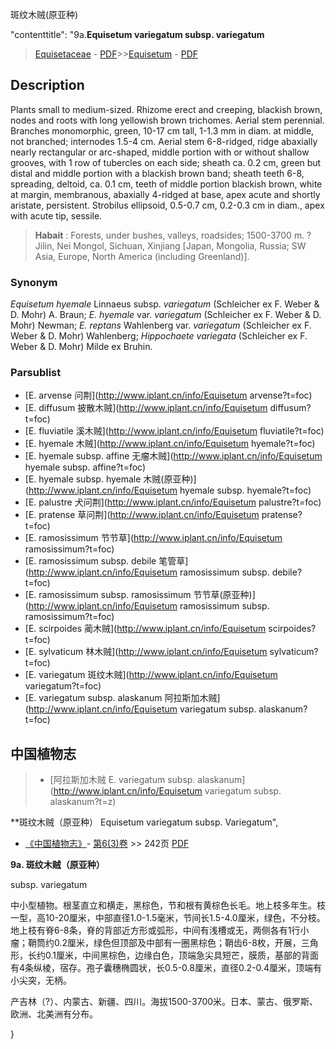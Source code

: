 斑纹木贼(原亚种)

 

  "contenttitle": "9a.**Equisetum variegatum subsp. variegatum**

> [Equisetaceae](http://www.iplant.cn/info/Equisetaceae?t=foc) - [PDF](http://www.iplant.cn/foc/pdf/Equisetaceae.pdf)>>[Equisetum](http://www.iplant.cn/info/Equisetum?t=foc) - [PDF](http://www.iplant.cn/foc/pdf/Equisetum.pdf)

## Description

Plants small to medium-sized. Rhizome erect and creeping, blackish brown, nodes and roots with long yellowish brown trichomes. Aerial stem perennial. Branches monomorphic, green, 10-17 cm tall, 1-1.3 mm in diam. at middle, not branched; internodes 1.5-4 cm. Aerial stem 6-8-ridged, ridge abaxially nearly rectangular or arc-shaped, middle portion with or without shallow grooves, with 1 row of tubercles on each side; sheath ca. 0.2 cm, green but distal and middle portion with a blackish brown band; sheath teeth 6-8, spreading, deltoid, ca. 0.1 cm, teeth of middle portion blackish brown, white at margin, membranous, abaxially 4-ridged at base, apex acute and shortly aristate, persistent. Strobilus ellipsoid, 0.5-0.7 cm, 0.2-0.3 cm in diam., apex with acute tip, sessile.

> **Habait** : 
> Forests, under bushes, valleys, roadsides; 1500-3700 m. ?Jilin, Nei Mongol, Sichuan, Xinjiang [Japan, Mongolia, Russia; SW Asia, Europe, North America (including Greenland)].

### Synonym
*Equisetum hyemale* Linnaeus subsp. *variegatum* (Schleicher ex F. Weber & D. Mohr) A. Braun; *E. hyemale* var. *variegatum* (Schleicher ex F. Weber & D. Mohr) Newman; *E. reptans* Wahlenberg var. *variegatum* (Schleicher ex F. Weber & D. Mohr) Wahlenberg; *Hippochaete variegata* (Schleicher ex F. Weber & D. Mohr) Milde ex Bruhin.

### Parsublist

* [E.  arvense  问荆](http://www.iplant.cn/info/Equisetum arvense?t=foc)
* [E.  diffusum  披散木贼](http://www.iplant.cn/info/Equisetum diffusum?t=foc)
* [E.  fluviatile  溪木贼](http://www.iplant.cn/info/Equisetum fluviatile?t=foc)
* [E.  hyemale  木贼](http://www.iplant.cn/info/Equisetum hyemale?t=foc)
* [E.  hyemale subsp. affine  无瘤木贼](http://www.iplant.cn/info/Equisetum hyemale subsp. affine?t=foc)
* [E.  hyemale subsp. hyemale  木贼(原亚种)](http://www.iplant.cn/info/Equisetum hyemale subsp. hyemale?t=foc)
* [E.  palustre  犬问荆](http://www.iplant.cn/info/Equisetum palustre?t=foc)
* [E.  pratense  草问荆](http://www.iplant.cn/info/Equisetum pratense?t=foc)
* [E.  ramosissimum  节节草](http://www.iplant.cn/info/Equisetum ramosissimum?t=foc)
* [E.  ramosissimum subsp. debile  笔管草](http://www.iplant.cn/info/Equisetum ramosissimum subsp. debile?t=foc)
* [E.  ramosissimum subsp. ramosissimum  节节草(原亚种)](http://www.iplant.cn/info/Equisetum ramosissimum subsp. ramosissimum?t=foc)
* [E.  scirpoides  蔺木贼](http://www.iplant.cn/info/Equisetum scirpoides?t=foc)
* [E.  sylvaticum  林木贼](http://www.iplant.cn/info/Equisetum sylvaticum?t=foc)
* [E.  variegatum  斑纹木贼](http://www.iplant.cn/info/Equisetum variegatum?t=foc)
* [E.  variegatum subsp. alaskanum  阿拉斯加木贼](http://www.iplant.cn/info/Equisetum variegatum subsp. alaskanum?t=foc)

## 中国植物志

> * [阿拉斯加木贼  E.  variegatum subsp. alaskanum](http://www.iplant.cn/info/Equisetum variegatum subsp. alaskanum?t=z)

**斑纹木贼（原亚种） Equisetum variegatum subsp. Variegatum",

* [《中国植物志》](http://www.iplant.cn/frps)- [第6(3)卷](http://www.iplant.cn/frps/vol/6(3)) >> 242页 [PDF](http://www.iplant.cn/frps/pdf/6(3)/242.pdf)

**9a. 斑纹木贼（原亚种）**

subsp. variegatum 

中小型植物。根茎直立和横走，黑棕色，节和根有黄棕色长毛。地上枝多年生。枝一型，高10-20厘米，中部直径1.0-1.5毫米，节间长1.5-4.0厘米，绿色，不分枝。地上枝有脊6-8条，脊的背部近方形或弧形，中间有浅槽或无，两侧各有1行小瘤；鞘筒约0.2厘米，绿色但顶部及中部有一圈黑棕色；鞘齿6-8枚，开展，三角形，长约0.1厘米，中间黑棕色，边缘白色，顶端急尖具短芒，膜质，基部的背面有4条纵棱，宿存。孢子囊穗椭圆状，长0.5-0.8厘米，直径0.2-0.4厘米，顶端有小尖突，无柄。

产吉林（?）、内蒙古、新疆、四川。海拔1500-3700米。日本、蒙古、俄罗斯、欧洲、北美洲有分布。

}